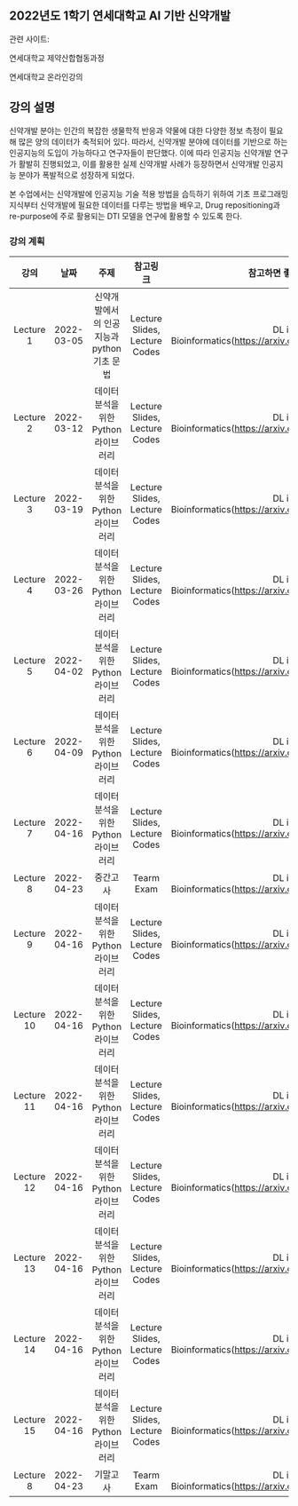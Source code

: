 ## 2022년도 1학기 연세대학교 AI 기반 신약개발

관련 사이트:

연세대학교 제약산합협동과정

연세대학교 온라인강의


## 강의 설명

신약개발 분야는 인간의 복잡한 생물학적 반응과 약물에 대한 다양한 정보 측정이 필요해 많은 양의 데이터가 축적되어 있다. 따라서, 신약개발 분야에 데이터를 기반으로 하는 인공지능의 도입이 가능하다고 연구자들이 판단했다. 이에 따라 인공지능 신약개발 연구가 활발히 진행되었고, 이를 활용한 실제 신약개발 사례가 등장하면서 신약개발 인공지능 분야가 폭발적으로 성장하게 되었다.

 본 수업에서는 신약개발에 인공지능 기술 적용 방법을 습득하기 위하여 기초 프로그래밍 지식부터 신약개발에 필요한 데이터를 다루는 방법을 배우고, Drug repositioning과 re-purpose에 주로 활용되는 DTI 모델을 연구에 활용할 수 있도록 한다.
 
### 강의 계획

|     강의|       날짜|                                   주제|                      참고링크|                                         참고하면 좋은 자료|Reference|
|:---------:|:--------:|:-------------------------------------:|:---------------------------:|:--------------------------------------------------------:|---------|
| Lecture 1 |2022-03-05|신약개발에서의 인공지능과 python 기초 문법|Lecture Slides, Lecture Codes|DL in Bioinformatics(https://arxiv.org/pdf/1603.06430.pdf)|---------|
| Lecture 2 |2022-03-12|데이터 분석을 위한 Python 라이브러리     |Lecture Slides, Lecture Codes|DL in Bioinformatics(https://arxiv.org/pdf/1603.06430.pdf)|---------|
| Lecture 3 |2022-03-19|데이터 분석을 위한 Python 라이브러리     |Lecture Slides, Lecture Codes|DL in Bioinformatics(https://arxiv.org/pdf/1603.06430.pdf)|---------|
| Lecture 4 |2022-03-26|데이터 분석을 위한 Python 라이브러리     |Lecture Slides, Lecture Codes|DL in Bioinformatics(https://arxiv.org/pdf/1603.06430.pdf)|---------|
|Lecture 5|2022-04-02|데이터 분석을 위한 Python 라이브러리     |Lecture Slides, Lecture Codes|DL in Bioinformatics(https://arxiv.org/pdf/1603.06430.pdf)|---------|
|Lecture 6|2022-04-09|데이터 분석을 위한 Python 라이브러리     |Lecture Slides, Lecture Codes|DL in Bioinformatics(https://arxiv.org/pdf/1603.06430.pdf)|---------|
|Lecture 7 |2022-04-16|데이터 분석을 위한 Python 라이브러리     |Lecture Slides, Lecture Codes|DL in Bioinformatics(https://arxiv.org/pdf/1603.06430.pdf)|---------|
|Lecture 8|2022-04-23|                               중간고사|                   Tearm Exam|DL in Bioinformatics(https://arxiv.org/pdf/1603.06430.pdf)|---------|
|Lecture 9|2022-04-16|데이터 분석을 위한 Python 라이브러리     |Lecture Slides, Lecture Codes|DL in Bioinformatics(https://arxiv.org/pdf/1603.06430.pdf)|---------|
|Lecture 10|2022-04-16|데이터 분석을 위한 Python 라이브러리     |Lecture Slides, Lecture Codes|DL in Bioinformatics(https://arxiv.org/pdf/1603.06430.pdf)|---------|
|Lecture 11|2022-04-16|데이터 분석을 위한 Python 라이브러리     |Lecture Slides, Lecture Codes|DL in Bioinformatics(https://arxiv.org/pdf/1603.06430.pdf)|---------|
|Lecture 12|2022-04-16|데이터 분석을 위한 Python 라이브러리     |Lecture Slides, Lecture Codes|DL in Bioinformatics(https://arxiv.org/pdf/1603.06430.pdf)|---------|
|Lecture 13|2022-04-16|데이터 분석을 위한 Python 라이브러리     |Lecture Slides, Lecture Codes|DL in Bioinformatics(https://arxiv.org/pdf/1603.06430.pdf)|---------|
|Lecture 14|2022-04-16|데이터 분석을 위한 Python 라이브러리     |Lecture Slides, Lecture Codes|DL in Bioinformatics(https://arxiv.org/pdf/1603.06430.pdf)|---------|
|Lecture 15|2022-04-16|데이터 분석을 위한 Python 라이브러리     |Lecture Slides, Lecture Codes|DL in Bioinformatics(https://arxiv.org/pdf/1603.06430.pdf)|---------|
|Lecture 8|2022-04-23|                               기말고사 |                   Tearm Exam|DL in Bioinformatics(https://arxiv.org/pdf/1603.06430.pdf)|---------|







